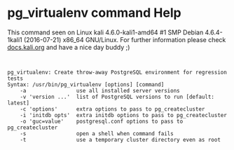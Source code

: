 # pg_virtualenv command Help

 This command seen on Linux kali 4.6.0-kali1-amd64 #1 SMP Debian 4.6.4-1kali1 (2016-07-21) x86_64 GNU/Linux. For further information please check [docs.kali.org](docs.kali.org) and have a nice day buddy ;) 

~~~


pg_virtualenv: Create throw-away PostgreSQL environment for regression tests
Syntax: /usr/bin/pg_virtualenv [options] [command]
    -a                use all installed server versions
    -v 'version ...'  list of PostgreSQL versions to run [default: latest]
    -c 'options'      extra options to pass to pg_createcluster
    -i 'initdb opts'  extra initdb options to pass to pg_createcluster
    -o 'guc=value'    postgresql.conf options to pass to pg_createcluster
    -s                open a shell when command fails
    -t                use a temporary cluster directory even as root

~~~
